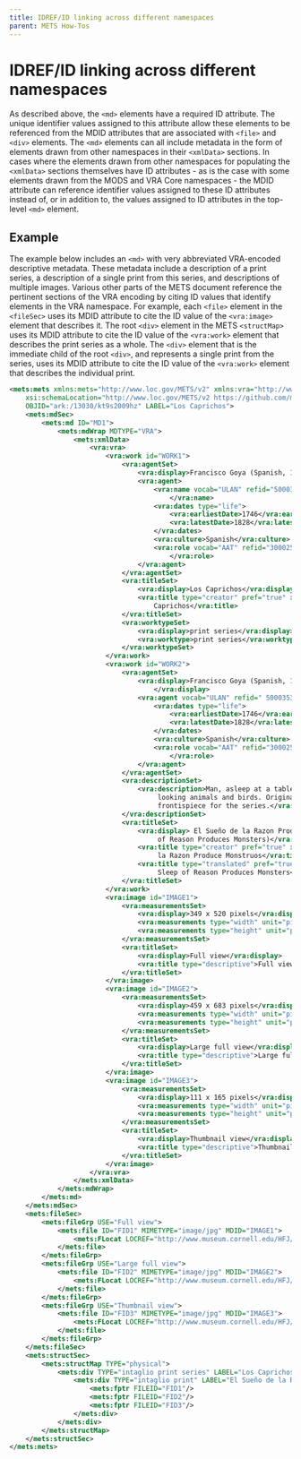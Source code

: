 ```yaml
---
title: IDREF/ID linking across different namespaces
parent: METS How-Tos
---
```

# IDREF/ID linking across different namespaces

As described above, the `<md>` elements have a required ID attribute. The unique identifier values assigned to this attribute allow these elements to be referenced from the MDID attributes that are associated with `<file>` and `<div>` elements. The `<md>` elements can all include metadata in the form of elements drawn from other namespaces in their `<xmlData>` sections. In cases where the elements drawn from other namespaces for populating the `<xmlData>` sections themselves have ID attributes - as is the case with some elements drawn from the MODS and VRA Core namespaces - the MDID attribute can reference identifier values assigned to these ID attributes instead of, or in addition to, the values assigned to ID attributes in the top-level `<md>` element.

## Example

The example below includes an `<md>` with very abbreviated VRA-encoded descriptive metadata. These metadata include a description of a print series, a description of a single print from this series, and descriptions of multiple images. Various other parts of the METS document reference the pertinent sections of the VRA encoding by citing ID values that identify elements in the VRA namespace. For example, each `<file>` element in the `<fileSec>` uses its MDID attribute to cite the ID value of the `<vra:image>` element that describes it. The root `<div>` element in the METS `<structMap>` uses its MDID attribute to cite the ID value of the `<vra:work>` element that describes the print series as a whole. The `<div>` element that is the immediate child of the root `<div>`, and represents a single print from the series, uses its MDID attribute to cite the ID value of the `<vra:work>` element that describes the individual print.

```xml
<mets:mets xmlns:mets="http://www.loc.gov/METS/v2" xmlns:vra="http://www.vraweb.org/vracore4.htm" xmlns:xlink="http://www.w3.org/1999/xlink" xmlns:xsi="http://www.w3.org/2001/XMLSchema-instance"
    xsi:schemaLocation="http://www.loc.gov/METS/v2 https://github.com/mets/METS-schema/raw/mets2/v2/mets.xsd http://www.vraweb.org/vracore4.htm https://www.loc.gov/standards/vracore/vra-strict-20171101.xsd"
    OBJID="ark:/13030/kt9s2009hz" LABEL="Los Caprichos">
    <mets:mdSec>
        <mets:md ID="MD1">
            <mets:mdWrap MDTYPE="VRA">
                <mets:xmlData>
                    <vra:vra>
                        <vra:work id="WORK1">
                            <vra:agentSet>
                                <vra:display>Francisco Goya (Spanish, 1746-1828)</vra:display>
                                <vra:agent>
                                    <vra:name vocab="ULAN" refid="500035328">Goya,Francisco
        								</vra:name>
                                    <vra:dates type="life">
                                        <vra:earliestDate>1746</vra:earliestDate>
                                        <vra:latestDate>1828</vra:latestDate>
                                    </vra:dates>
                                    <vra:culture>Spanish</vra:culture>
                                    <vra:role vocab="AAT" refid="300025164">printmaker
        								</vra:role>
                                </vra:agent>
                            </vra:agentSet>
                            <vra:titleSet>
                                <vra:display>Los Caprichos</vra:display>
                                <vra:title type="creator" pref="true" xml:lang="es">Los 
        							Caprichos</vra:title>
                            </vra:titleSet>
                            <vra:worktypeSet>
                                <vra:display>print series</vra:display>
                                <vra:worktype>print series</vra:worktype>
                            </vra:worktypeSet>
                        </vra:work>
                        <vra:work id="WORK2">
                            <vra:agentSet>
                                <vra:display>Francisco Goya (Spanish, 1746-1828)
        							</vra:display>
                                <vra:agent vocab="ULAN" refid=" 500035328">
                                    <vra:dates type="life">
                                        <vra:earliestDate>1746</vra:earliestDate>
                                        <vra:latestDate>1828</vra:latestDate>
                                    </vra:dates>
                                    <vra:culture>Spanish</vra:culture>
                                    <vra:role vocab="AAT" refid="300025164">printmaker
        								</vra:role>
                                </vra:agent>
                            </vra:agentSet>
                            <vra:descriptionSet>
                                <vra:description>Man, asleep at a table, surrounded by demonic-
        							 looking animals and birds. Originally intended as the 
        							 frontispiece for the series.</vra:description>
                            </vra:descriptionSet>
                            <vra:titleSet>
                                <vra:display> El Sueño de la Razon Produce Monstruos (The Sleep
        							 of Reason Produces Monsters)</vra:display>
                                <vra:title type="creator" pref="true" xml:lang="es">El Sueño de 
        							 la Razon Produce Monstruos</vra:title>
                                <vra:title type="translated" pref="true" xml:lang="en">The 
        							 Sleep of Reason Produces Monsters</vra:title>
                            </vra:titleSet>
                        </vra:work>
                        <vra:image id="IMAGE1">
                            <vra:measurementsSet>
                                <vra:display>349 x 520 pixels</vra:display>
                                <vra:measurements type="width" unit="pixels" extent="overall">349</vra:measurements>
                                <vra:measurements type="height" unit="pixels" extent="overall">520</vra:measurements>
                            </vra:measurementsSet>
                            <vra:titleSet>
                                <vra:display>Full view</vra:display>
                                <vra:title type="descriptive">Full view</vra:title>
                            </vra:titleSet>
                        </vra:image>
                        <vra:image id="IMAGE2">
                            <vra:measurementsSet>
                                <vra:display>459 x 683 pixels</vra:display>
                                <vra:measurements type="width" unit="pixels" extent="overall">459</vra:measurements>
                                <vra:measurements type="height" unit="pixels" extent="overall">683</vra:measurements>
                            </vra:measurementsSet>
                            <vra:titleSet>
                                <vra:display>Large full view</vra:display>
                                <vra:title type="descriptive">Large full view</vra:title>
                            </vra:titleSet>
                        </vra:image>
                        <vra:image id="IMAGE3">
                            <vra:measurementsSet>
                                <vra:display>111 x 165 pixels</vra:display>
                                <vra:measurements type="width" unit="pixels" extent="overall">111</vra:measurements>
                                <vra:measurements type="height" unit="pixels" extent="overall">165</vra:measurements>
                            </vra:measurementsSet>
                            <vra:titleSet>
                                <vra:display>Thumbnail view</vra:display>
                                <vra:title type="descriptive">Thumbnail view</vra:title>
                            </vra:titleSet>
                        </vra:image>
                    </vra:vra>
                </mets:xmlData>
            </mets:mdWrap>
        </mets:md>
    </mets:mdSec>
    <mets:fileSec>
        <mets:fileGrp USE="Full view">
            <mets:file ID="FID1" MIMETYPE="image/jpg" MDID="IMAGE1">
                <mets:FLocat LOCREF="http://www.museum.cornell.edu/HFJ/permcoll/pdp/img_pr/monstros_l.jpg" LOCTYPE="URL"/>
            </mets:file>
        </mets:fileGrp>
        <mets:fileGrp USE="Large full view">
            <mets:file ID="FID2" MIMETYPE="image/jpg" MDID="IMAGE2">
                <mets:FLocat LOCREF="http://www.museum.cornell.edu/HFJ/permcoll/pdp/img_pr/monstros_X.jpg" LOCTYPE="URL"/>
            </mets:file>
        </mets:fileGrp>
        <mets:fileGrp USE="Thumbnail view">
            <mets:file ID="FID3" MIMETYPE="image/jpg" MDID="IMAGE3">
                <mets:FLocat LOCREF="http://www.museum.cornell.edu/HFJ/permcoll/pdp/img_pr/monstros_s.jpg" LOCTYPE="URL"/>
            </mets:file>
        </mets:fileGrp>
    </mets:fileSec>
    <mets:structSec>
        <mets:structMap TYPE="physical">
            <mets:div TYPE="intaglio print series" LABEL="Los Caprichos" MDID="WORK1">
                <mets:div TYPE="intaglio print" LABEL="El Sueño de la Razon Produce Monstruos (The Sleep of Reason Produces Monsters)" MDID="WORK2">
                    <mets:fptr FILEID="FID1"/>
                    <mets:fptr FILEID="FID2"/>
                    <mets:fptr FILEID="FID3"/>
                </mets:div>
            </mets:div>
        </mets:structMap>
    </mets:structSec>
</mets:mets>
```
